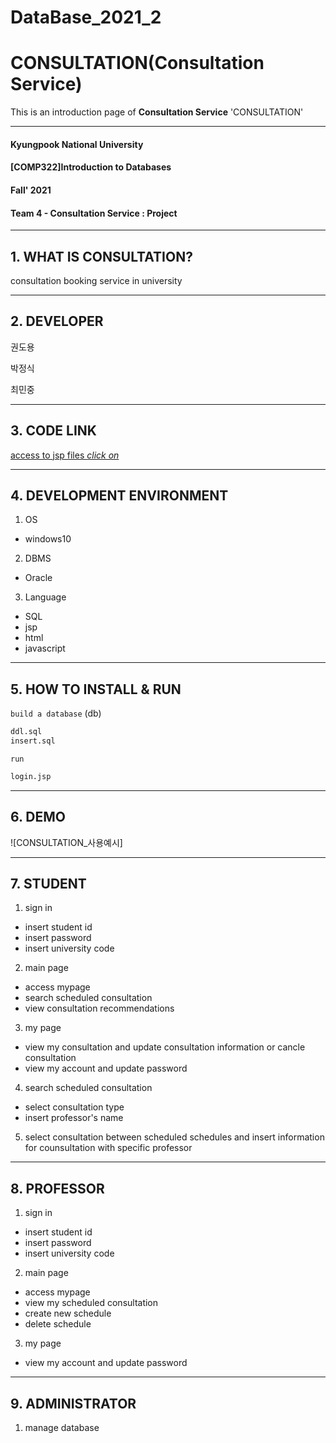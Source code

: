 # DataBase_2021_2

# CONSULTATION(Consultation Service)
This is an introduction page of **Consultation Service** 'CONSULTATION'

------------
#### Kyungpook National University
#### [COMP322]Introduction to Databases
#### Fall' 2021
#### Team 4 - Consultation Service : Project

------------
## 1. WHAT IS CONSULTATION?
consultation booking service in university

------------
## 2. DEVELOPER

권도용

박정식

최민중

------------
## 3. CODE LINK
[access to jsp files *click on*](https://github.com/JeongSikPark1998/DataBase_2021/tree/main/TEAM4/src/main/webapp)

------------
## 4. DEVELOPMENT ENVIRONMENT
1. OS
- windows10
2. DBMS
- Oracle
3. Language
- SQL
- jsp
- html
- javascript

------------
## 5. HOW TO INSTALL & RUN
`build a database` (db)
```bash
ddl.sql
insert.sql
```
`run`
```bash
login.jsp
```

------------
## 6. DEMO
![CONSULTATION_사용예시]

------------
## 7. STUDENT
1. sign in
 - insert student id
 - insert password
 - insert university code
2. main page
 - access mypage
 - search scheduled consultation
 - view consultation recommendations
3. my page
 - view my consultation and update consultation information or cancle consultation
 - view my account and update password
4. search scheduled consultation
 - select consultation type
 - insert professor's name
5. select consultation between scheduled schedules and insert information for counsultation with specific professor
 
------------
## 8. PROFESSOR
1. sign in
 - insert student id
 - insert password
 - insert university code
2. main page
 - access mypage
 - view my scheduled consultation
 - create new schedule
 - delete schedule
3. my page
 - view my account and update password

------------
## 9. ADMINISTRATOR
1. manage database
